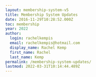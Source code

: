 ```yaml
---
layout: membership-system-v5
title: Membership System Updates
date: 2016-11-29T10:28:52.000Z
toc: membership
year: 2022
author:
  login: rachelkempis
  email: rachelkempis@hotmail.com
  display_name: Rachel Kemp
  first_name: Rachel
  last_name: Kemp
permalink: /membership-system-updates/
lastmod: 2022-03-31T10:14:44.489Z
---
```

